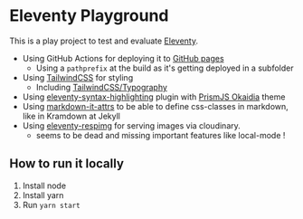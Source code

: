 # Eleventy Playground

This is a play project to test and evaluate [Eleventy](https://www.11ty.dev/).

- Using GitHub Actions for deploying it to [GitHub pages](https://gamue.github.io/playground-eleventy/)
    - Using a `pathprefix` at the build as it's getting deployed in a subfolder
- Using [TailwindCSS](https://tailwindcss.com/) for styling
  - Including [TailwindCSS/Typography](https://tailwindcss.com/docs/typography-plugin)
- Using [eleventy-syntax-highlighting](https://www.11ty.dev/docs/plugins/syntaxhighlight/) plugin with [PrismJS Okaidia](https://prismjs.com/) theme
- Using [markdown-it-attrs](https://github.com/arve0/markdown-it-attrs) to be able to define css-classes in markdown, like in Kramdown at Jekyll
- Using [eleventy-respimg](https://github.com/eeeps/eleventy-respimg) for serving images via cloudinary.
  - seems to be dead and missing important features like local-mode !

## How to run it locally
1) Install node
2) Install yarn
3) Run `yarn start`